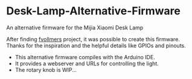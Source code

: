 # Desk-Lamp-Alternative-Firmware
An alternative firmware for the Mijia Xiaomi Desk Lamp

After finding [fvollmers](https://github.com/fvollmer/xiomi-desk-lamp-open-firmware) project, it was possible to create this firmware. Thanks for the inspiration and the helpful details like GPIOs and pinouts.

- This alternative firmware compiles with the Arduino IDE.
- It provides a webserver and URLs for controlling the light.
- The rotary knob is WIP...
